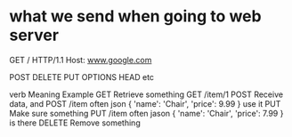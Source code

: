 # what we send when going to web server
GET / HTTP/1.1
Host: www.google.com

POST
DELETE
PUT
OPTIONS
HEAD
etc

verb           Meaning                               Example
GET          Retrieve something              GET /item/1
POST        Receive data, and                 POST /item  often json { 'name': 'Chair', 'price': 9.99 }
                use it
PUT           Make sure something            PUT /item often jason { 'name': 'Chair', 'price': 7.99 }
                  is there
DELETE    Remove something
